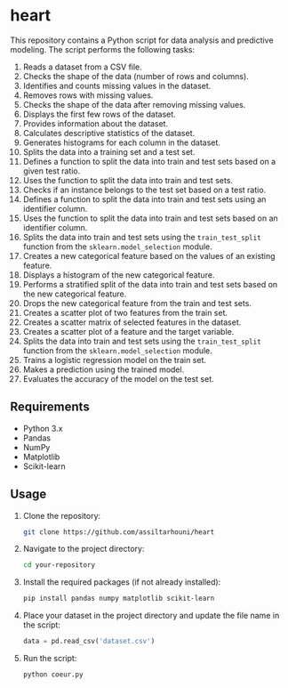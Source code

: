 # heart

This repository contains a Python script for data analysis and predictive modeling. The script performs the following tasks:

1. Reads a dataset from a CSV file.
2. Checks the shape of the data (number of rows and columns).
3. Identifies and counts missing values in the dataset.
4. Removes rows with missing values.
5. Checks the shape of the data after removing missing values.
6. Displays the first few rows of the dataset.
7. Provides information about the dataset.
8. Calculates descriptive statistics of the dataset.
9. Generates histograms for each column in the dataset.
10. Splits the data into a training set and a test set.
11. Defines a function to split the data into train and test sets based on a given test ratio.
12. Uses the function to split the data into train and test sets.
13. Checks if an instance belongs to the test set based on a test ratio.
14. Defines a function to split the data into train and test sets using an identifier column.
15. Uses the function to split the data into train and test sets based on an identifier column.
16. Splits the data into train and test sets using the `train_test_split` function from the `sklearn.model_selection` module.
17. Creates a new categorical feature based on the values of an existing feature.
18. Displays a histogram of the new categorical feature.
19. Performs a stratified split of the data into train and test sets based on the new categorical feature.
20. Drops the new categorical feature from the train and test sets.
21. Creates a scatter plot of two features from the train set.
22. Creates a scatter matrix of selected features in the dataset.
23. Creates a scatter plot of a feature and the target variable.
24. Splits the data into train and test sets using the `train_test_split` function from the `sklearn.model_selection` module.
25. Trains a logistic regression model on the train set.
26. Makes a prediction using the trained model.
27. Evaluates the accuracy of the model on the test set.

## Requirements

- Python 3.x
- Pandas
- NumPy
- Matplotlib
- Scikit-learn

## Usage

1. Clone the repository:

   ```bash
   git clone https://github.com/assiltarhouni/heart
   ```

2. Navigate to the project directory:

   ```bash
   cd your-repository
   ```

3. Install the required packages (if not already installed):

   ```bash
   pip install pandas numpy matplotlib scikit-learn
   ```

4. Place your dataset in the project directory and update the file name in the script:

   ```python
   data = pd.read_csv('dataset.csv')
   ```

5. Run the script:

   ```bash
   python coeur.py
   ```
